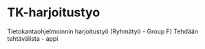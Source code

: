 # TK-harjoitustyo
Tietokantaohjelmoinnin harjoitustyö (Ryhmätyö - Group F)
Tehdään tehtävälista - appi
